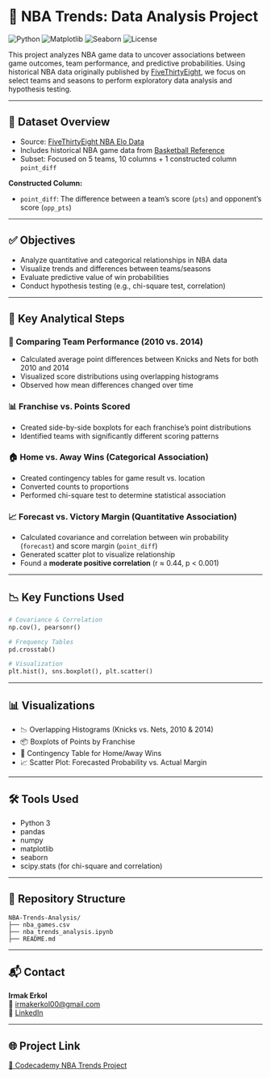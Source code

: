 # 🏀 NBA Trends: Data Analysis Project

![Python](https://img.shields.io/badge/Python-3.9%2B-blue.svg)
![Matplotlib](https://img.shields.io/badge/Library-matplotlib-orange)
![Seaborn](https://img.shields.io/badge/Library-seaborn-blue)
![License](https://img.shields.io/badge/License-MIT-green.svg)

This project analyzes NBA game data to uncover associations between game outcomes, team performance, and predictive probabilities. Using historical NBA data originally published by [FiveThirtyEight](https://github.com/fivethirtyeight/data/tree/master/nba-elo), we focus on select teams and seasons to perform exploratory data analysis and hypothesis testing.

---

## 📁 Dataset Overview

- Source: [FiveThirtyEight NBA Elo Data](https://github.com/fivethirtyeight/data/tree/master/nba-elo)
- Includes historical NBA game data from [Basketball Reference](https://www.basketball-reference.com/)
- Subset: Focused on 5 teams, 10 columns + 1 constructed column `point_diff`

**Constructed Column:**
- `point_diff`: The difference between a team’s score (`pts`) and opponent’s score (`opp_pts`)

---

## ✅ Objectives

- Analyze quantitative and categorical relationships in NBA data
- Visualize trends and differences between teams/seasons
- Evaluate predictive value of win probabilities
- Conduct hypothesis testing (e.g., chi-square test, correlation)

---

## 🧪 Key Analytical Steps

### 🔢 Comparing Team Performance (2010 vs. 2014)
- Calculated average point differences between Knicks and Nets for both 2010 and 2014
- Visualized score distributions using overlapping histograms
- Observed how mean differences changed over time

### 📊 Franchise vs. Points Scored
- Created side-by-side boxplots for each franchise’s point distributions
- Identified teams with significantly different scoring patterns

### 🏠 Home vs. Away Wins (Categorical Association)
- Created contingency tables for game result vs. location
- Converted counts to proportions
- Performed chi-square test to determine statistical association

### 📈 Forecast vs. Victory Margin (Quantitative Association)
- Calculated covariance and correlation between win probability (`forecast`) and score margin (`point_diff`)
- Generated scatter plot to visualize relationship
- Found a **moderate positive correlation** (r ≈ 0.44, p < 0.001)

---

## 📉 Key Functions Used

```python
# Covariance & Correlation
np.cov(), pearsonr()

# Frequency Tables
pd.crosstab()

# Visualization
plt.hist(), sns.boxplot(), plt.scatter()
```

---

## 📊 Visualizations
- 📉 Overlapping Histograms (Knicks vs. Nets, 2010 & 2014)
- 📦 Boxplots of Points by Franchise
- 🧮 Contingency Table for Home/Away Wins
- 📈 Scatter Plot: Forecasted Probability vs. Actual Margin

---

## 🛠 Tools Used

- Python 3
- pandas
- numpy
- matplotlib
- seaborn
- scipy.stats (for chi-square and correlation)

---

## 📁 Repository Structure
```
NBA-Trends-Analysis/
├── nba_games.csv
├── nba_trends_analysis.ipynb
├── README.md
```

---

## 📬 Contact

**Irmak Erkol**  
📧 irmakerkol00@gmail.com  
💼 [LinkedIn](https://linkedin.com/in/irmakerkol)

---

## 🌐 Project Link

[🔗 Codecademy NBA Trends Project](https://www.codecademy.com/projects/practice/nba-trends)

